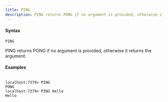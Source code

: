 ```yaml
---
title: PING
description: PING returns PONG if no argument is provided, otherwise it returns the argument.
---
```


<!-- This file is automatically generated. Any modifications made directly to this file
  may be overwritten. For more details on how this file is generated and how to use
  the related commands, refer to the documentation available in the `internal/cmd/cmd_*.go` files.
-->

#### Syntax

```
PING
```


PING returns PONG if no argument is provided, otherwise it returns the argument.
	

#### Examples

```

localhost:7379> PING
PONG
localhost:7379> PING Hello
Hello
	
```
